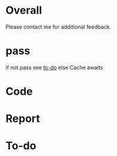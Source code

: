 # Overall

Please contact me for additional feedback.

# pass
if not pass
see [to-do](#to-do)
else
Cache awaits

# Code

# Report


# To-do

